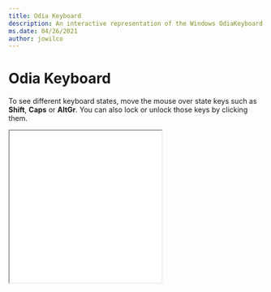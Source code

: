 ```yaml
---
title: Odia Keyboard
description: An interactive representation of the Windows OdiaKeyboard. To see different keyboard states, click or move the mouse over the state keys.
ms.date: 04/26/2021
author: jowilco
---
```


# Odia Keyboard

To see different keyboard states, move the mouse over state keys such as **Shift**, **Caps** or **AltGr**. You can also lock or unlock those keys by clicking them.

<iframe src="kbdinori.html" height="300"></iframe>
